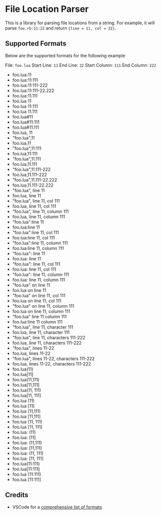 # File Location Parser

This is a library for parsing file locations from a string. For example, it will parse `foo.rb:11:22` and return `{line = 11, col = 22}`. 

## Supported Formats

Below are the supported formats for the following example

File: `foo.lua`
Start Line: `11`
End Line: `22`
Start Column: `111`
End Column: `222`

- foo.lua:11
- foo.lua:11:111
- foo.lua:11:111-222
- foo.lua:11:111-22.222
- foo.lua:11.111
- foo.lua 11
- foo.lua 11:111
- foo.lua 11.111
- foo.lua#11
- foo.lua#11:111
- foo.lua#11.111
- foo.lua, 11
- "foo.lua",11
- foo.lua,11
- "foo.lua",11:111
- foo.lua,11:111
- "foo.lua",11.111
- foo.lua,11.111
- "foo.lua",11.111-222
- foo.lua,11.111-222
- "foo.lua",11.111-22.222
- foo.lua,11.111-22.222
- "foo.lua", line 11
- foo.lua, line 11
- "foo.lua", line 11, col 111
- foo.lua, line 11, col 111
- "foo.lua", line 11, column 111
- foo.lua, line 11, column 111
- "foo.lua":line 11
- foo.lua:line 11
- "foo.lua":line 11, col 111
- foo.lua:line 11, col 111
- "foo.lua":line 11, column 111
- foo.lua:line 11, column 111
- "foo.lua": line 11
- foo.lua: line 11
- "foo.lua": line 11, col 111
- foo.lua: line 11, col 111
- "foo.lua": line 11, column 111
- foo.lua: line 11, column 111
- "foo.lua" on line 11
- foo.lua on line 11
- "foo.lua" on line 11, col 111
- foo.lua on line 11, col 111
- "foo.lua" on line 11, column 111
- foo.lua on line 11, column 111
- "foo.lua" line 11 column 111
- foo.lua line 11 column 111
- "foo.lua", line 11, character 111
- foo.lua, line 11, character 111
- "foo.lua", line 11, characters 111-222
- foo.lua, line 11, characters 111-222
- "foo.lua", lines 11-22
- foo.lua, lines 11-22
- "foo.lua", lines 11-22, characters 111-222
- foo.lua, lines 11-22, characters 111-222
- foo.lua(11)
- foo.lua[11]
- foo.lua(11,111)
- foo.lua[11,111]
- foo.lua(11, 111)
- foo.lua[11, 111]
- foo.lua (11)
- foo.lua [11]
- foo.lua (11,111)
- foo.lua [11,111]
- foo.lua (11, 111)
- foo.lua [11, 111]
- foo.lua: (11)
- foo.lua: [11]
- foo.lua: (11,111)
- foo.lua: [11,111]
- foo.lua: (11, 111)
- foo.lua: [11, 111]
- foo.lua(11:111)
- foo.lua[11:111]
- foo.lua (11:111)
- foo.lua [11:111]

## Credits

- VSCode for a [comprehensive list of formats](https://github.com/microsoft/vscode/blob/ce2c2f3c79a32b9917e32c61e058392dc5a1b6aa/src/vs/workbench/contrib/terminalContrib/links/browser/terminalLinkParsing.ts#L75-L126)
